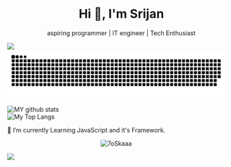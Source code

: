 
<div id="user-content-toc">
<ul align="center">
<summary><h1 style="display: inline-block">Hi 👋, I'm Srijan</h1> <br>aspiring programmer | IT engineer | Tech Enthusiast</summary>
</ul>
</div>

<img src="https://user-images.githubusercontent.com/73097560/115834477-dbab4500-a447-11eb-908a-139a6edaec5c.gif">


<div align="center">
<img  src="https://github.com/1999AZZAR/1999AZZAR/blob/main/resources/img/grid-snake.svg"
alt="snake" /></a>
</div>

![MY github stats](https://github-readme-stats.vercel.app/api?username=srijan-lamichhane&show_icons=true&theme=tokyonight)<br>
![My Top Langs](https://github-readme-stats.vercel.app/api/top-langs/?username=srijan-lamichhane&theme=tokyonight&layout=compact)

🌱 I’m currently Learning JavaScript and it's Framework.

<!--profile visit count-->
<div align="center">
<img src="https://komarev.com/ghpvc/?username=srijan-lamichhane&label=Profile%20views&color=0047AB&style=plastic?" alt="7oSkaaa" height=25px, width=160px/>    
</div>

<a href="https://www.youtube.com/watch?v=dQw4w9WgXcQ"><img src="https://user-images.githubusercontent.com/73097560/115834477-dbab4500-a447-11eb-908a-139a6edaec5c.gif"></a>


